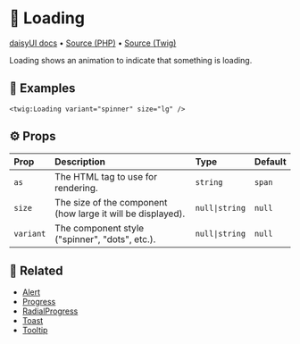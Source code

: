 # 🧩 Loading
[daisyUI docs](https://daisyui.com/components/loading/) •
[Source (PHP)](/src/Twig/Components/Loading.php) •
[Source (Twig)](/templates/components/Loading.html.twig)

Loading shows an animation to indicate that something is loading.

## 🚀 Examples

```twig
<twig:Loading variant="spinner" size="lg" />
```

## ⚙️ Props

| Prop      | Description                                                 | Type           | Default |
|:----------|:------------------------------------------------------------|:---------------|:--------|
| `as`      | The HTML tag to use for rendering.                          | `string`       | `span`  |
| `size`    | The size of the component (how large it will be displayed). | `null\|string` | `null`  |
| `variant` | The component style ("spinner", "dots", etc.).              | `null\|string` | `null`  |

## 📖 Related

- [Alert](Alert.md)
- [Progress](Progress.md)
- [RadialProgress](RadialProgress.md)
- [Toast](Toast.md)
- [Tooltip](Tooltip.md)
